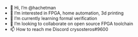 - 👋 Hi, I’m @hachetman
- 👀 I’m interested in FPGA, home automation, 3d printing
- 🌱 I’m currently learning formal verification
- 💞️ I’m looking to collaborate on open source FPGA toolchain
- 📫 How to reach me Discord crysosteros#9600

<!---
hachetman/hachetman is a ✨ special ✨ repository because its `README.md` (this file) appears on your GitHub profile.
You can click the Preview link to take a look at your changes.
--->
